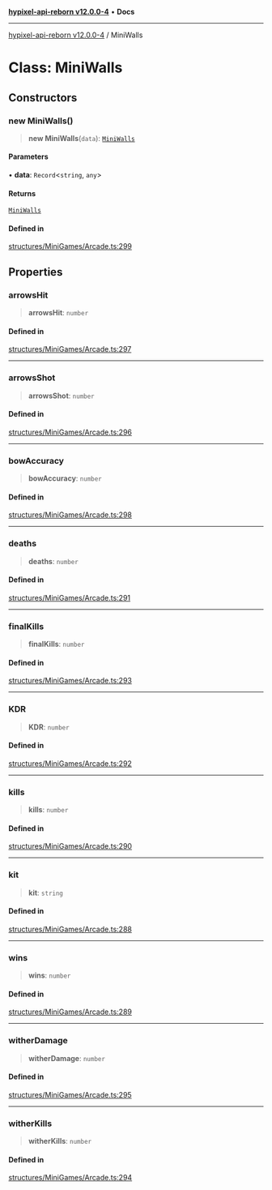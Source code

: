 [**hypixel-api-reborn v12.0.0-4**](../README.md) • **Docs**

***

[hypixel-api-reborn v12.0.0-4](../globals.md) / MiniWalls

# Class: MiniWalls

## Constructors

### new MiniWalls()

> **new MiniWalls**(`data`): [`MiniWalls`](MiniWalls.md)

#### Parameters

• **data**: `Record`\<`string`, `any`\>

#### Returns

[`MiniWalls`](MiniWalls.md)

#### Defined in

[structures/MiniGames/Arcade.ts:299](https://github.com/Kathund/REBORN-docs-TEST/blob/1c14a4fa83649d1c26475bdd62d394bf5095b016/src/structures/MiniGames/Arcade.ts#L299)

## Properties

### arrowsHit

> **arrowsHit**: `number`

#### Defined in

[structures/MiniGames/Arcade.ts:297](https://github.com/Kathund/REBORN-docs-TEST/blob/1c14a4fa83649d1c26475bdd62d394bf5095b016/src/structures/MiniGames/Arcade.ts#L297)

***

### arrowsShot

> **arrowsShot**: `number`

#### Defined in

[structures/MiniGames/Arcade.ts:296](https://github.com/Kathund/REBORN-docs-TEST/blob/1c14a4fa83649d1c26475bdd62d394bf5095b016/src/structures/MiniGames/Arcade.ts#L296)

***

### bowAccuracy

> **bowAccuracy**: `number`

#### Defined in

[structures/MiniGames/Arcade.ts:298](https://github.com/Kathund/REBORN-docs-TEST/blob/1c14a4fa83649d1c26475bdd62d394bf5095b016/src/structures/MiniGames/Arcade.ts#L298)

***

### deaths

> **deaths**: `number`

#### Defined in

[structures/MiniGames/Arcade.ts:291](https://github.com/Kathund/REBORN-docs-TEST/blob/1c14a4fa83649d1c26475bdd62d394bf5095b016/src/structures/MiniGames/Arcade.ts#L291)

***

### finalKills

> **finalKills**: `number`

#### Defined in

[structures/MiniGames/Arcade.ts:293](https://github.com/Kathund/REBORN-docs-TEST/blob/1c14a4fa83649d1c26475bdd62d394bf5095b016/src/structures/MiniGames/Arcade.ts#L293)

***

### KDR

> **KDR**: `number`

#### Defined in

[structures/MiniGames/Arcade.ts:292](https://github.com/Kathund/REBORN-docs-TEST/blob/1c14a4fa83649d1c26475bdd62d394bf5095b016/src/structures/MiniGames/Arcade.ts#L292)

***

### kills

> **kills**: `number`

#### Defined in

[structures/MiniGames/Arcade.ts:290](https://github.com/Kathund/REBORN-docs-TEST/blob/1c14a4fa83649d1c26475bdd62d394bf5095b016/src/structures/MiniGames/Arcade.ts#L290)

***

### kit

> **kit**: `string`

#### Defined in

[structures/MiniGames/Arcade.ts:288](https://github.com/Kathund/REBORN-docs-TEST/blob/1c14a4fa83649d1c26475bdd62d394bf5095b016/src/structures/MiniGames/Arcade.ts#L288)

***

### wins

> **wins**: `number`

#### Defined in

[structures/MiniGames/Arcade.ts:289](https://github.com/Kathund/REBORN-docs-TEST/blob/1c14a4fa83649d1c26475bdd62d394bf5095b016/src/structures/MiniGames/Arcade.ts#L289)

***

### witherDamage

> **witherDamage**: `number`

#### Defined in

[structures/MiniGames/Arcade.ts:295](https://github.com/Kathund/REBORN-docs-TEST/blob/1c14a4fa83649d1c26475bdd62d394bf5095b016/src/structures/MiniGames/Arcade.ts#L295)

***

### witherKills

> **witherKills**: `number`

#### Defined in

[structures/MiniGames/Arcade.ts:294](https://github.com/Kathund/REBORN-docs-TEST/blob/1c14a4fa83649d1c26475bdd62d394bf5095b016/src/structures/MiniGames/Arcade.ts#L294)
